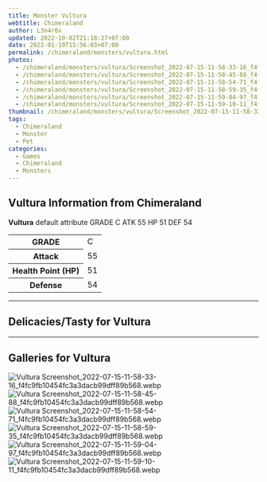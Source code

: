 ```yaml
---
title: Monster Vultura
webtitle: Chimeraland
author: L3n4r0x
updated: 2022-10-02T21:18:27+07:00
date: 2022-01-10T15:56:03+07:00
permalink: /chimeraland/monsters/vultura.html
photos:
  - /chimeraland/monsters/vultura/Screenshot_2022-07-15-11-58-33-16_f4fc9fb10454fc3a3dacb99dff89b568.webp
  - /chimeraland/monsters/vultura/Screenshot_2022-07-15-11-58-45-88_f4fc9fb10454fc3a3dacb99dff89b568.webp
  - /chimeraland/monsters/vultura/Screenshot_2022-07-15-11-58-54-71_f4fc9fb10454fc3a3dacb99dff89b568.webp
  - /chimeraland/monsters/vultura/Screenshot_2022-07-15-11-58-59-35_f4fc9fb10454fc3a3dacb99dff89b568.webp
  - /chimeraland/monsters/vultura/Screenshot_2022-07-15-11-59-04-97_f4fc9fb10454fc3a3dacb99dff89b568.webp
  - /chimeraland/monsters/vultura/Screenshot_2022-07-15-11-59-10-11_f4fc9fb10454fc3a3dacb99dff89b568.webp
thumbnail: /chimeraland/monsters/vultura/Screenshot_2022-07-15-11-58-33-16_f4fc9fb10454fc3a3dacb99dff89b568.webp
tags:
  - Chimeraland
  - Monster
  - Pet
categories:
  - Games
  - Chimeraland
  - Monsters
---
```


<section id="bootstrap-wrapper"><link rel="stylesheet" href="https://rawcdn.githack.com/dimaslanjaka/Web-Manajemen/0c3b5aa1813bd4abcd2c11bf3e37928b15c28664/css/bootstrap-5-3-0-alpha3-wrapper.css"/><h2 id="attribute">Vultura Information from Chimeraland</h2><p><b>Vultura</b> default attribute GRADE C ATK 55 HP 51 DEF 54<table><tr><th>GRADE</th><td>C</td></tr><tr><th>Attack</th><td>55</td></tr><tr><th>Health Point (HP)</th><td>51</td></tr><tr><th>Defense</th><td>54</td></tr></table></p><hr/><h2 id="delicacies">Delicacies/Tasty for Vultura</h2><div class="text-white bg-dark"></div><hr/><div id="gallery"><h2>Galleries for Vultura</h2><div class="row"><div class="col-lg-6 col-12"><img src="/chimeraland/monsters/vultura/Screenshot_2022-07-15-11-58-33-16_f4fc9fb10454fc3a3dacb99dff89b568.webp" alt="Vultura Screenshot_2022-07-15-11-58-33-16_f4fc9fb10454fc3a3dacb99dff89b568.webp"/></div><div class="col-lg-6 col-12"><img src="/chimeraland/monsters/vultura/Screenshot_2022-07-15-11-58-45-88_f4fc9fb10454fc3a3dacb99dff89b568.webp" alt="Vultura Screenshot_2022-07-15-11-58-45-88_f4fc9fb10454fc3a3dacb99dff89b568.webp"/></div><div class="col-lg-6 col-12"><img src="/chimeraland/monsters/vultura/Screenshot_2022-07-15-11-58-54-71_f4fc9fb10454fc3a3dacb99dff89b568.webp" alt="Vultura Screenshot_2022-07-15-11-58-54-71_f4fc9fb10454fc3a3dacb99dff89b568.webp"/></div><div class="col-lg-6 col-12"><img src="/chimeraland/monsters/vultura/Screenshot_2022-07-15-11-58-59-35_f4fc9fb10454fc3a3dacb99dff89b568.webp" alt="Vultura Screenshot_2022-07-15-11-58-59-35_f4fc9fb10454fc3a3dacb99dff89b568.webp"/></div><div class="col-lg-6 col-12"><img src="/chimeraland/monsters/vultura/Screenshot_2022-07-15-11-59-04-97_f4fc9fb10454fc3a3dacb99dff89b568.webp" alt="Vultura Screenshot_2022-07-15-11-59-04-97_f4fc9fb10454fc3a3dacb99dff89b568.webp"/></div><div class="col-lg-6 col-12"><img src="/chimeraland/monsters/vultura/Screenshot_2022-07-15-11-59-10-11_f4fc9fb10454fc3a3dacb99dff89b568.webp" alt="Vultura Screenshot_2022-07-15-11-59-10-11_f4fc9fb10454fc3a3dacb99dff89b568.webp"/></div></div></div></section>